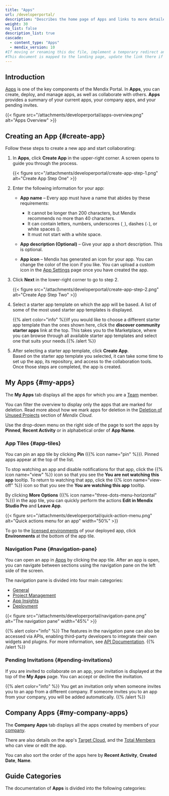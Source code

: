 ```yaml
---
title: "Apps"
url: /developerportal/
description: "Describes the home page of Apps and links to more detailed documents in the guide."
weight: 30
no_list: false
description_list: true
cascade:
  - content_type: "Apps"
  - mendix_version: 10
#If moving or renaming this doc file, implement a temporary redirect and let the respective team know they should update the URL in the product. See Mapping to Products for more details.
#This document is mapped to the landing page, update the link there if renaming or moving the doc file.
---
```


## Introduction

[Apps](https://sprintr.home.mendix.com) is one of the key components of the Mendix Portal. In **Apps**, you can create, deploy, and manage apps, as well as collaborate with others. **Apps** provides a summary of your current apps, your company apps, and your pending invites.

{{< figure src="/attachments/developerportal/apps-overview.png" alt="Apps Overview" >}}

## Creating an App {#create-app}

Follow these steps to create a new app and start collaborating:

1. In **Apps**, click **Create App** in the upper-right corner. A screen opens to guide you through the process.

    {{< figure src="/attachments/developerportal/create-app-step-1.png" alt="Create App Step One" >}}

2. Enter the following information for your app:

    * **App name** – Every app must have a name that abides by these requirements:

        * It cannot be longer than 200 characters, but Mendix recommends no more than 40 characters. 
        * It can contain letters, numbers, underscores (`_`), dashes (`-`), or white spaces ().
        * It must not start with a white space.

    * **App description (Optional)** – Give your app a short description. This is optional.
    
    * **App icon** – Mendix has generated an icon for your app. You can change the color of the icon if you like. You can upload a custom icon in the [App Settings](/developerportal/collaborate/general-settings/#general) page once you have created the app.

3. Click **Next** in the lower-right corner to go to step 2.

    {{< figure src="/attachments/developerportal/create-app-step-2.png" alt="Create App Step Two" >}}

4. Select a starter app template on which the app will be based. A list of some of the most used starter app templates is displayed.

    {{% alert color="info" %}}If you would like to choose a different starter app template than the ones shown here, click the **discover community starter apps** link at the top. This takes you to the Marketplace, where you can browse through all available starter app templates and select one that suits your needs.{{% /alert %}}

5. After selecting a starter app template, click **Create App**.    
   Based on the starter app template you selected, it can take some time to set up the app, its repository, and access to the collaboration tools. Once those steps are completed, the app is created.

## My Apps {#my-apps}

The **My Apps** tab displays all the apps for which you are a [Team](/developerportal/general/team/) member.

You can filter the overview to display only the apps that are marked for deletion. Read more about how we mark apps for deletion in the [Deletion of Unused Projects](/developerportal/deploy/mendix-cloud-deploy/#projects-deletion) section of *Mendix Cloud*.

Use the drop-down menu on the right side of the page to sort the apps by **Pinned**, **Recent Activity** or in alphabetical order of **App Name**.

### App Tiles {#app-tiles}

You can pin an app tile by clicking **Pin** ({{% icon name="pin" %}}). Pinned apps appear at the top of the list.

To stop watching an app and disable notifications for that app, click the {{% icon name="view" %}} icon so that you see the **You are not watching this app** tooltip. To return to watching that app, click the {{% icon name="view-off" %}} icon so that you see the **You are watching this app** tooltip.

By clicking **More Options** ({{% icon name="three-dots-menu-horizontal" %}}) in the app tile, you can quickly perform the actions **Edit in Mendix Studio Pro** and **Leave App**.

{{< figure src="/attachments/developerportal/quick-action-menu.png" alt="Quick actions menu for an app" width="50%" >}}

To go to the [licensed environments](/developerportal/deploy/environments/) of your deployed app, click **Environments** at the bottom of the app tile.

### Navigation Pane {#navigation-pane}

You can open an app in [Apps](https://sprintr.home.mendix.com/) by clicking the app tile. After an app is open, you can navigate between sections using the navigation pane on the left side of the screen. 

The navigation pane is divided into four main categories:

* [General](/developerportal/general/)
* [Project Management](/developerportal/project-management/)
* [App Insights](/developerportal/app-insights/)
* [Deployment](/developerportal/deploy/general/)

{{< figure src="/attachments/developerportal/navigation-pane.png" alt="The navigation pane" width="45%" >}}

{{% alert color="info" %}}
The features in the navigation pane can also be accessed via APIs, enabling third-party developers to integrate their own widgets and plugins. For more information, see [API Documentation](/apidocs-mxsdk/apidocs/).
{{% /alert %}}

### Pending Invitations {#pending-invitations}

If you are invited to collaborate on an app, your invitation is displayed at the top of the **My Apps** page. You can accept or decline the invitation.

{{% alert color="info" %}}
You get an invitation only when someone invites you to an app from a different company. If someone invites you to an app from your company, you will be added automatically.
{{% /alert %}}

## Company Apps {#my-company-apps}

The **Company Apps** tab displays all the apps created by members of your [company](/control-center/company-settings/).

There are also details on the app's [Target Cloud](/deployment/), and the [Total Members](/control-center/members/) who can view or edit the app.

You can also sort the order of the apps here by **Recent Activity**, **Created Date**, **Name**.

## Guide Categories

The documentation of **Apps** is divided into the following categories:
